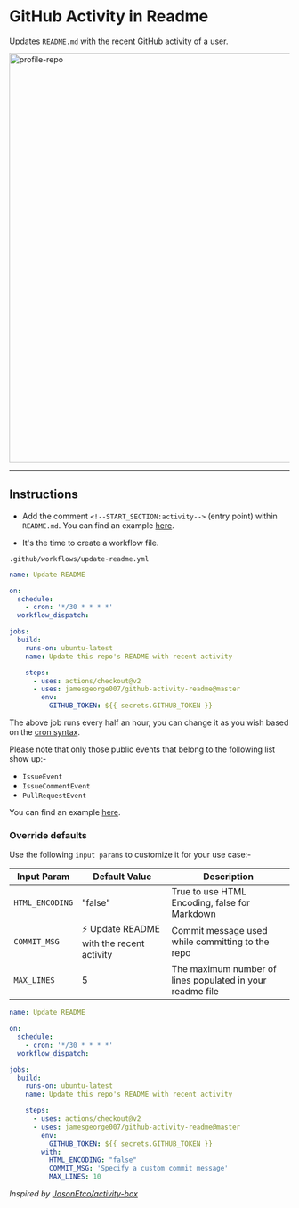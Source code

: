 # GitHub Activity in Readme

Updates `README.md` with the recent GitHub activity of a user.

<img width="735" alt="profile-repo" src="https://user-images.githubusercontent.com/25279263/87703301-3aa4a500-c7b8-11ea-8eb6-245121997a7b.png">

---

## Instructions

- Add the comment `<!--START_SECTION:activity-->` (entry point) within `README.md`. You can find an example [here](https://github.com/jamesgeorge007/jamesgeorge007/blob/master/README.md).

- It's the time to create a workflow file.

`.github/workflows/update-readme.yml`

```yml
name: Update README

on:
  schedule:
    - cron: '*/30 * * * *'
  workflow_dispatch:

jobs:
  build:
    runs-on: ubuntu-latest
    name: Update this repo's README with recent activity

    steps:
      - uses: actions/checkout@v2
      - uses: jamesgeorge007/github-activity-readme@master
        env:
          GITHUB_TOKEN: ${{ secrets.GITHUB_TOKEN }}
```

The above job runs every half an hour, you can change it as you wish based on the [cron syntax](https://jasonet.co/posts/scheduled-actions/#the-cron-syntax).

Please note that only those public events that belong to the following list show up:-

- `IssueEvent`
- `IssueCommentEvent`
- `PullRequestEvent`

You can find an example [here](https://github.com/jamesgeorge007/jamesgeorge007/blob/master/.github/workflows/update-readme.yml).

### Override defaults

Use the following `input params` to customize it for your use case:-

| Input Param    | Default Value                               | Description |
|----------------|---------------------------------------------|--------|
| `HTML_ENCODING` | "false"                                      | True to use HTML Encoding, false for Markdown |
| `COMMIT_MSG`   | :zap: Update README with the recent activity | Commit message used while committing to the repo |
| `MAX_LINES`    | 5                                           | The maximum number of lines populated in your readme file |


```yml
name: Update README

on:
  schedule:
    - cron: '*/30 * * * *'
  workflow_dispatch:

jobs:
  build:
    runs-on: ubuntu-latest
    name: Update this repo's README with recent activity

    steps:
      - uses: actions/checkout@v2
      - uses: jamesgeorge007/github-activity-readme@master
        env:
          GITHUB_TOKEN: ${{ secrets.GITHUB_TOKEN }}
        with:
          HTML_ENCODING: "false"
          COMMIT_MSG: 'Specify a custom commit message'
          MAX_LINES: 10
```

_Inspired by [JasonEtco/activity-box](https://github.com/JasonEtco/activity-box)_
